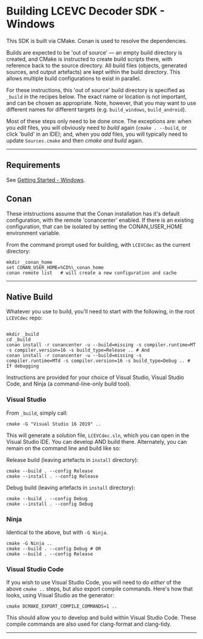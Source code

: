 # Building LCEVC Decoder SDK - Windows

This SDK is built via CMake. Conan is used to resolve the dependencies.

Builds are expected to be 'out of source' — an empty build directory is created, and CMake is instructed to create build scripts there, with reference back to the source directory. All build files (objects, generated sources, and output artefacts) are kept within the build directory. This allows multiple build configurations to exist in parallel.

For these instructions, this 'out of source' build directory is specified as `_build` in the recipes below. The exact name or location is not important, and can be chosen as appropriate. Note, however, that you may want to use different names for different targets (e.g. `build_windows`, `build_android`).

Most of these steps only need to be done once. The exceptions are: when you *edit* files, you will obviously need to *build* again (`cmake . --build`, or click 'build' in an IDE); and, when you *add* files, you will typically need to update `Sources.cmake` and then *cmake and build* again.

---

## Requirements

See [Getting Started - Windows](getting_started_windows.md).

## Conan

These intstructions assume that the Conan installation has it's default configuration, with the remote 'conancenter' enabled.
If there is an existing configuration, that can be isolated by setting the CONAN_USER_HOME environment variable.

From the command prompt used for building, with `LCEVCdec` as the current directory:

```shell
mkdir _conan_home
set CONAN_USER_HOME=%CD%\_conan_home
conan remote list   # will create a new configuration and cache
```

---

## Native Build

Whatever you use to build, you'll need to start with the following, in the root `LCEVCdec` repo:

```shell

mkdir _build
cd _build
conan install -r conancenter -u --build=missing -s compiler.runtime=MT -s compiler.version=16 -s build_type=Release .. # And
conan install -r conancenter -u --build=missing -s compiler.runtime=MTd -s compiler.version=16 -s build_type=Debug .. # If debugging
```

Instructions are provided for your choice of Visual Studio, Visual Studio Code, and Ninja (a command-line-only build tool).

### Visual Studio

From `_build`, simply call:

```shell
cmake -G "Visual Studio 16 2019" ..
```

This will generate a solution file, `LCEVCdec.sln`, which you can open in the Visual Studio IDE. You can develop AND build there. Alternately, you can remain on the command line and build like so:

Release build (leaving artefacts in `install` directory):

```shell
cmake --build . --config Release
cmake --install . --config Release
```

Debug build (leaving artefacts in `install` directory):

```shell
cmake --build . --config Debug
cmake --install . --config Debug
```

### Ninja

Identical to the above, but with `-G Ninja`.

```shell
cmake -G Ninja ..
cmake --build . --config Debug # OR
cmake --build . --config Release
```

### Visual Studio Code

If you wish to use Visual Studio Code, you will need to do *either* of the above `cmake ..` steps, but also export compile commands. Here's how that looks, using Visual Studio as the generator:

```shell
cmake DCMAKE_EXPORT_COMPILE_COMMANDS=1 ..
```

This should allow you to develop and build within Visual Studio Code. These compile commands are also used for clang-format and clang-tidy.

---

